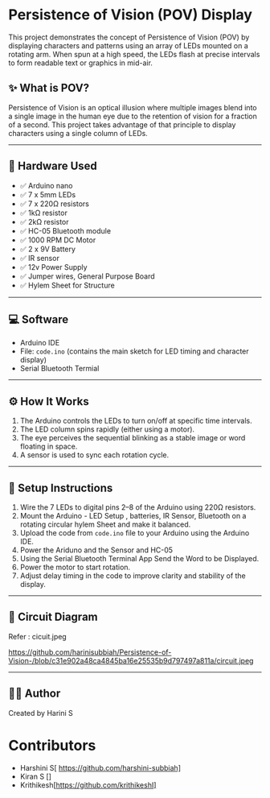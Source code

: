 # Persistence of Vision (POV) Display

This project demonstrates the concept of Persistence of Vision (POV) by displaying characters and patterns using an array of LEDs mounted on a rotating arm. When spun at a high speed, the LEDs flash at precise intervals to form readable text or graphics in mid-air.

## ✨ What is POV?

Persistence of Vision is an optical illusion where multiple images blend into a single image in the human eye due to the retention of vision for a fraction of a second. This project takes advantage of that principle to display characters using a single column of LEDs.

---

## 🧰 Hardware Used

- ✅ Arduino nano
- ✅ 7 x 5mm LEDs
- ✅ 7 x 220Ω resistors
- ✅ 1kΩ resistor
- ✅ 2kΩ resistor
- ✅ HC-05 Bluetooth module
- ✅ 1000 RPM DC Motor
- ✅ 2 x 9V Battery 
- ✅ IR sensor
- ✅ 12v Power Supply
- ✅ Jumper wires, General Purpose Board
- ✅ Hylem Sheet for Structure

---

## 💻 Software

- Arduino IDE  
- File: `code.ino` (contains the main sketch for LED timing and character display)
- Serial Bluetooth Termial

---

## ⚙️ How It Works

1. The Arduino controls the LEDs to turn on/off at specific time intervals.
2. The LED column spins rapidly (either using a motor).
3. The eye perceives the sequential blinking as a stable image or word floating in space.
4. A sensor is used to sync each rotation cycle.

---

## 📝 Setup Instructions

1. Wire the 7 LEDs to digital pins 2–8 of the Arduino using 220Ω resistors.
2. Mount the Arduino - LED Setup , batteries, IR Sensor, Bluetooth on a rotating circular hylem Sheet and make it balanced.
3. Upload the code from  `code.ino` file to your Arduino using the Arduino IDE.
4. Power the Ariduno and the Sensor and HC-05
5. Using the Serial Bluetooth Terminal App Send the Word to be Displayed.
6. Power the motor to start rotation.
7. Adjust delay timing in the code to improve clarity and stability of the display.

---

## 📸 Circuit Diagram 

Refer : cicuit.jpeg 

https://github.com/harinisubbiah/Persistence-of-Vision-/blob/c31e902a48ca4845ba16e25535b9d797497a811a/circuit.jpeg 

---

## 🙋‍♀ Author

Created by 
Harini S  

# Contributors

- Harshini S[ https://github.com/harshini-subbiah]
- Kiran S []
- Krithikesh[https://github.com/krithikeshI]
